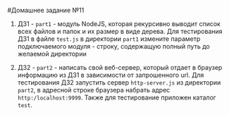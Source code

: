 #Домашнее задание №11

1. ДЗ1 - `part1` - модуль NodeJS, которая рекурсивно выводит список всех файлов и папок и их размер в виде дерева.
Для тестирования ДЗ1 в файле `test.js` в директории `part1` измените параметр подключаемого модуля - строку, содержащую полный путь до желаемой директории
  
2. ДЗ2 - `part2` - написать свой веб-сервер, который отдает в браузер информацию из ДЗ1 в зависимости от запрошенного url.
Для тестирования ДЗ2 запустить сервер `http-server.js` из директории `part2`, в адресной строке браузера набрать адрес `http:/localhost:9999`. Также для тестирование приложен каталог `test`.
